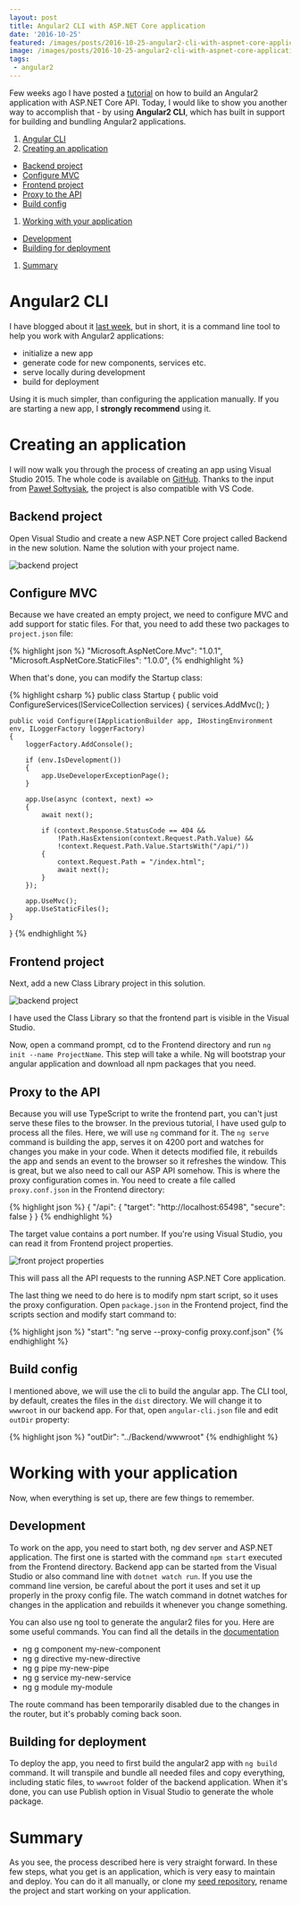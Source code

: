 ```yaml
---
layout: post
title: Angular2 CLI with ASP.NET Core application   
date: '2016-10-25'
featured: /images/posts/2016-10-25-angular2-cli-with-aspnet-core-application/featured.jpg
image: /images/posts/2016-10-25-angular2-cli-with-aspnet-core-application/featured.jpg
tags: 
 - angular2
---
```

Few weeks ago I have posted a [tutorial](/2016/09/08/aspnet-core-with-angular2-tutorial/) on how to build an Angular2 application with ASP.NET Core API. Today, I would like to show you another way to accomplish that - by using **Angular2 CLI**, which has built in support for building and bundling Angular2 applications. 

1. [Angular CLI](#cli)
1. [Creating an application](#creating)
 * [Backend project](#backend-project)
 * [Configure MVC](#configure-mvc)
 * [Frontend project](#frontend-project)
 * [Proxy to the API](#proxy)
 * [Build config](#build-config)
1. [Working with your application](#working-with-app)
 * [Development](#dev)
 * [Building for deployment](#building)
1. [Summary](#summary)

# <a name="cli"></a>Angular2 CLI 
I have blogged about it [last week](/2016/10/20/angular2-cli/), but in short, it is a command line tool to help you work with Angular2 applications:

* initialize a new app
* generate code for new components, services etc.
* serve locally during development
* build for deployment 

Using it is much simpler, than configuring the application manually. If you are starting a new app, I **strongly recommend** using it. 

# <a name="creating"></a>Creating an application
I will now walk you through the process of creating an app using Visual Studio 2015. The whole code is available on [GitHub](https://github.com/mdymel/AspNetCoreAngular2Cli). Thanks to the input from [Paweł Sołtysiak](https://github.com/soltys), the project is also compatible with VS Code. 

## <a name="backend-project"></a>Backend project
Open Visual Studio and create a new ASP.NET Core project called Backend in the new solution. Name the solution with your project name. 

![backend project](/images/posts/2016-10-25-angular2-cli-with-aspnet-core-application/create-backend.png)

## <a name="configure-mvc"></a>Configure MVC
Because we have created an empty project, we need to configure MVC and add support for static files. For that, you need to add these two packages to `project.json` file: 

{% highlight json %}
"Microsoft.AspNetCore.Mvc": "1.0.1",
"Microsoft.AspNetCore.StaticFiles": "1.0.0",
{% endhighlight %} 

When that's done, you can modify the Startup class: 

{% highlight csharp %}
public class Startup
{
    public void ConfigureServices(IServiceCollection services)
    {
        services.AddMvc();
    }

    public void Configure(IApplicationBuilder app, IHostingEnvironment env, ILoggerFactory loggerFactory)
    {
        loggerFactory.AddConsole();

        if (env.IsDevelopment())
        {
            app.UseDeveloperExceptionPage();
        }

        app.Use(async (context, next) =>
        {
            await next();

            if (context.Response.StatusCode == 404 &&
                !Path.HasExtension(context.Request.Path.Value) &&
                !context.Request.Path.Value.StartsWith("/api/"))
            {
                context.Request.Path = "/index.html";
                await next();
            }
        });

        app.UseMvc();
        app.UseStaticFiles();
    }
}
{% endhighlight %} 

## <a name="frontend-project"></a>Frontend project
Next, add a new Class Library project in this solution. 

![backend project](/images/posts/2016-10-25-angular2-cli-with-aspnet-core-application/create-frontend.png)

I have used the Class Library so that the frontend part is visible in the Visual Studio. 

Now, open a command prompt, cd to the Frontend directory and run `ng init --name ProjectName`. This step will take a while. Ng will bootstrap your angular application and download all npm packages that you need. 

## <a name="proxy"></a>Proxy to the API
Because you will use TypeScript to write the frontend part, you can't just serve these files to the browser. In the previous tutorial, I have used gulp to process all the files. Here, we will use `ng` command for it. The `ng serve` command is building the app, serves it on 4200 port and watches for changes you make in your code. When it detects modified file, it rebuilds the app and sends an event to the browser so it refreshes the window. This is great, but we also need to call our ASP API somehow. This is where the proxy configuration comes in. You need to create a file called `proxy.conf.json` in the Frontend directory: 

{% highlight json %}
{
  "/api": {
    "target": "http://localhost:65498",
    "secure": false
  }
}
{% endhighlight %} 

The target value contains a port number. If you're using Visual Studio, you can read it from Frontend project properties. 

![front project properties](/images/posts/2016-10-25-angular2-cli-with-aspnet-core-application/proxy-conf.png)

This will pass all the API requests to the running ASP.NET Core application. 

The last thing we need to do here is to modify npm start script, so it uses the proxy configuration. Open `package.json` in the Frontend project, find the scripts section and modify start command to:  

{% highlight json %}
"start": "ng serve --proxy-config proxy.conf.json"
{% endhighlight %} 

## <a name="build-config"></a>Build config
I mentioned above, we will use the cli to build the angular app. The CLI tool, by default, creates the files in the `dist` directory. We will change it to `wwwroot` in our backend app. For that, open `angular-cli.json` file and edit `outDir` property: 

{% highlight json %}
"outDir": "../Backend/wwwroot"
{% endhighlight %} 

# <a name="working-with-app"></a>Working with your application 
Now, when everything is set up, there are few things to remember. 

## <a name="dev"></a>Development 
To work on the app, you need to start both, ng dev server and ASP.NET application. The first one is started with the command `npm start` executed from the Frontend directory. Backend app can be started from the Visual Studio or also command line with `dotnet watch run`. If you use the command line version, be careful about the port it uses and set it up properly in the proxy config file. The watch command in dotnet watches for changes in the application and rebuilds it whenever you change something.

You can also use ng tool to generate the angular2 files for you. Here are some useful commands. You can find all the details in the [documentation](https://github.com/angular/angular-cli) 

* ng g component my-new-component
* ng g directive my-new-directive
* ng g pipe my-new-pipe
* ng g service my-new-service
* ng g module my-module

The route command has been temporarily disabled due to the changes in the router, but it's probably coming back soon. 

## <a name="building"></a>Building for deployment
To deploy the app, you need to first build the angular2 app with `ng build` command. It will transpile and bundle all needed files and copy everything, including static files, to `wwwroot` folder of the backend application. When it's done, you can use Publish option in Visual Studio to generate the whole package. 

# <a name="summary"></a>Summary
As you see, the process described here is very straight forward. In these few steps, what you get is an application, which is very easy to maintain and deploy. You can do it all manually, or clone my [seed repository](https://github.com/mdymel/AspNetCoreAngular2Cli), rename the project and start working on your application. 